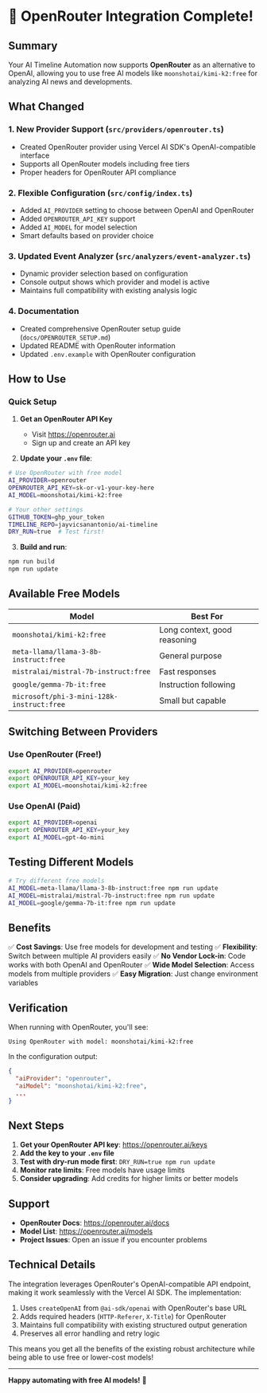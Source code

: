 # 🎉 OpenRouter Integration Complete!

## Summary

Your AI Timeline Automation now supports **OpenRouter** as an alternative to OpenAI, allowing you to use free AI models like `moonshotai/kimi-k2:free` for analyzing AI news and developments.

## What Changed

### 1. **New Provider Support** (`src/providers/openrouter.ts`)
- Created OpenRouter provider using Vercel AI SDK's OpenAI-compatible interface
- Supports all OpenRouter models including free tiers
- Proper headers for OpenRouter API compliance

### 2. **Flexible Configuration** (`src/config/index.ts`)
- Added `AI_PROVIDER` setting to choose between OpenAI and OpenRouter
- Added `OPENROUTER_API_KEY` support
- Added `AI_MODEL` for model selection
- Smart defaults based on provider choice

### 3. **Updated Event Analyzer** (`src/analyzers/event-analyzer.ts`)
- Dynamic provider selection based on configuration
- Console output shows which provider and model is active
- Maintains full compatibility with existing analysis logic

### 4. **Documentation**
- Created comprehensive OpenRouter setup guide (`docs/OPENROUTER_SETUP.md`)
- Updated README with OpenRouter information
- Updated `.env.example` with OpenRouter configuration

## How to Use

### Quick Setup

1. **Get an OpenRouter API Key**
   - Visit https://openrouter.ai
   - Sign up and create an API key

2. **Update your `.env` file**:
```bash
# Use OpenRouter with free model
AI_PROVIDER=openrouter
OPENROUTER_API_KEY=sk-or-v1-your-key-here
AI_MODEL=moonshotai/kimi-k2:free

# Your other settings
GITHUB_TOKEN=ghp_your_token
TIMELINE_REPO=jayvicsanantonio/ai-timeline
DRY_RUN=true  # Test first!
```

3. **Build and run**:
```bash
npm run build
npm run update
```

## Available Free Models

| Model | Best For |
|-------|----------|
| `moonshotai/kimi-k2:free` | Long context, good reasoning |
| `meta-llama/llama-3-8b-instruct:free` | General purpose |
| `mistralai/mistral-7b-instruct:free` | Fast responses |
| `google/gemma-7b-it:free` | Instruction following |
| `microsoft/phi-3-mini-128k-instruct:free` | Small but capable |

## Switching Between Providers

### Use OpenRouter (Free!)
```bash
export AI_PROVIDER=openrouter
export OPENROUTER_API_KEY=your_key
export AI_MODEL=moonshotai/kimi-k2:free
```

### Use OpenAI (Paid)
```bash
export AI_PROVIDER=openai
export OPENROUTER_API_KEY=your_key
export AI_MODEL=gpt-4o-mini
```

## Testing Different Models

```bash
# Try different free models
AI_MODEL=meta-llama/llama-3-8b-instruct:free npm run update
AI_MODEL=mistralai/mistral-7b-instruct:free npm run update
AI_MODEL=google/gemma-7b-it:free npm run update
```

## Benefits

✅ **Cost Savings**: Use free models for development and testing
✅ **Flexibility**: Switch between multiple AI providers easily
✅ **No Vendor Lock-in**: Code works with both OpenAI and OpenRouter
✅ **Wide Model Selection**: Access models from multiple providers
✅ **Easy Migration**: Just change environment variables

## Verification

When running with OpenRouter, you'll see:
```
Using OpenRouter with model: moonshotai/kimi-k2:free
```

In the configuration output:
```json
{
  "aiProvider": "openrouter",
  "aiModel": "moonshotai/kimi-k2:free",
  ...
}
```

## Next Steps

1. **Get your OpenRouter API key**: https://openrouter.ai/keys
2. **Add the key to your `.env` file**
3. **Test with dry-run mode first**: `DRY_RUN=true npm run update`
4. **Monitor rate limits**: Free models have usage limits
5. **Consider upgrading**: Add credits for higher limits or better models

## Support

- **OpenRouter Docs**: https://openrouter.ai/docs
- **Model List**: https://openrouter.ai/models
- **Project Issues**: Open an issue if you encounter problems

## Technical Details

The integration leverages OpenRouter's OpenAI-compatible API endpoint, making it work seamlessly with the Vercel AI SDK. The implementation:

1. Uses `createOpenAI` from `@ai-sdk/openai` with OpenRouter's base URL
2. Adds required headers (`HTTP-Referer`, `X-Title`) for OpenRouter
3. Maintains full compatibility with existing structured output generation
4. Preserves all error handling and retry logic

This means you get all the benefits of the existing robust architecture while being able to use free or lower-cost models!

---

**Happy automating with free AI models!** 🚀
